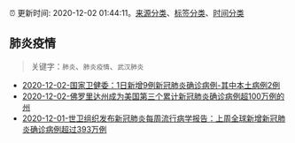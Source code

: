 :alarm_clock: 更新时间: 2020-12-02 01:44:11。[来源分类](../README.md)、[标签分类](../TAGS.md)、[时间分类](../TIMELINE.md)

## 肺炎疫情


> 关键字：`肺炎`、`肺炎疫情`、`武汉肺炎`



- [2020-12-02-国家卫健委：1日新增9例新冠肺炎确诊病例-其中本土病例2例](http://app.cctv.com/special/cportal/detail/arti/index.html?id=ArtiD6vaTdmtaTWSIwPCYdiu201202&isfromapp=1) 
- [2020-12-02-佛罗里达州成为美国第三个累计新冠肺炎确诊病例超100万例的州](http://app.cctv.com/special/cportal/detail/arti/index.html?id=ArtiTWJdMUyEluSU6rLaVjob201202&isfromapp=1) 
- [2020-12-01-世卫组织发布新冠肺炎每周流行病学报告：上周全球新增新冠肺炎确诊病例超过393万例](http://app.cctv.com/special/cportal/detail/arti/index.html?id=Arti1fgniQnApIueiRRwlldZ201202&isfromapp=1) 
